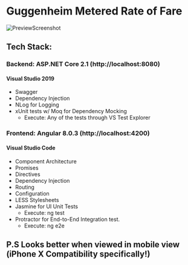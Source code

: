# Guggenheim Metered Rate of Fare

![PreviewScreenshot](https://i.imgur.com/SSCZJbB.png)


## Tech Stack:
### Backend: ASP.NET Core 2.1 (http://localhost:8080)
#### Visual Studio 2019
  - Swagger
  - Dependency Injection
  - NLog for Logging
  - xUnit tests w/ Moq for Dependency Mocking
    - Execute: Any of the tests through VS Test Explorer
  
### Frontend: Angular 8.0.3 (http://localhost:4200)
#### Visual Studio Code
  - Component Architecture
  - Promises
  - Directives
  - Dependency Injection
  - Routing
  - Configuration
  - LESS Stylesheets
  - Jasmine for UI Unit Tests
    - Execute: ng test
  - Protractor for End-to-End Integration test.
    - Execute: ng e2e


## P.S Looks better when viewed in mobile view (iPhone X Compatibility specifically!)
